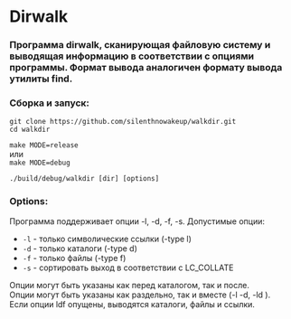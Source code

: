 # Dirwalk

### Программа dirwalk, сканирующая файловую систему и выводящая информацию в соответствии с опциями программы. Формат вывода аналогичен формату вывода утилиты find.

### Сборка и запуск:

`git clone https://github.com/silenthnowakeup/walkdir.git`  
`cd walkdir`  

`make MODE=release`  
или  
`make MODE=debug`

`./build/debug/walkdir [dir] [options]`

### Options:
Программа поддерживает опции -l, -d, -f, -s.
Допустимые опции:

* `-l` - только символические ссылки (-type l)
* `-d` - только каталоги (-type d)
* `-f` - только файлы (-type f)
* `-s` - сортировать выход в соответствии с LC_COLLATE

Опции могут быть указаны как перед каталогом, так и после.  
Опции могут быть указаны как раздельно, так и вместе (-l -d, -ld ).  
Если опции ldf опущены, выводятся каталоги, файлы и ссылки.
